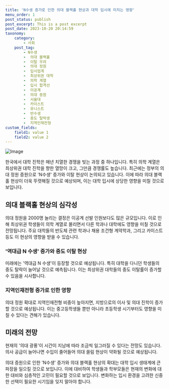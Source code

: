 ```yaml
---
title: 'N수생 증가로 인한 의대 블랙홀 현상과 대학 입시에 미치는 영향'
menu_order: 1
post_status: publish
post_excerpt: This is a post excerpt
post_date: 2023-10-20 20:14:59
taxonomy:
    category:
        - 사회
    post_tag:
        - N수생
        -  의대 블랙홀
        -  이탈 우려
        -  의대 정원
        -  입시업계
        -  최상위권 대학
        -  의학 계열
        -  입시 합격선
        -  이공계
        -  의대 증원
        -  서울대
        -  카이스트
        -  유니스트
        -  반수생
        -  중도 탈락생
        -  지역인재전형
custom_fields:
    field1: value 1
    field2: value 2
---
```


![Image](https://imgnews.pstatic.net/image/437/2024/02/06/0000378548_001_20240206165601549.jpg?type=w647)


한국에서 대학 진학은 매년 치열한 경쟁을 빚는 과정 중 하나입니다. 특히 의학 계열은 최상위권 대학 진학을 향한 열망이 크고, 그만큼 경쟁률도 높습니다. 최근에는 정부의 의대 정원 증원으로 'N수생' 증가와 이탈 현상이 논의되고 있습니다. 이에 따라 의대 블랙홀 현상이 더욱 뚜렷해질 것으로 예상되며, 이는 대학 입시에 상당한 영향을 미칠 것으로 보입니다.

## 의대 블랙홀 현상의 심각성
의대 정원을 2000명 늘리는 결정은 이공계 선발 인원보다도 많은 규모입니다. 이로 인해 최상위권 학생들이 의학 계열로 몰리면서 다른 학과나 대학에도 영향을 미칠 것으로 전망됩니다. 주요 대학들의 반도체 관련 학과나 채용 조건형 계약학과, 그리고 카이스트 등도 이 현상의 영향을 받을 수 있습니다.

### '역대급 N 수생' 증가와 중도 이탈 현상
미래에는 '역대급 N 수생'이 등장할 것으로 예상됩니다. 특히 대학을 다니던 학생들의 중도 탈락이 늘어날 것으로 예측됩니다. 이는 최상위권 대학들의 중도 이탈률이 증가할 수 있음을 시사합니다.

### 지역인재전형 증가로 인한 영향
의대 정원 확대로 지역인재전형 비중이 높아지면, 지방으로의 이사 및 의대 진학이 증가할 것으로 예상됩니다. 이는 중고등학생들 뿐만 아니라 초등학생 시기부터도 영향을 미칠 수 있다는 견해가 있습니다.

## 미래의 전망
현재의 '의대 광풍'이 시간이 지남에 따라 조금씩 일그러질 수 있다는 전망도 있습니다. 의사 공급이 늘어나면 수입이 줄어들어 의대 쏠림 현상이 약화될 것으로 예상됩니다.

의대 증원으로 인한 'N수생' 증가와 의대 블랙홀 현상의 확대는 대학 입시 생태계에 큰 파장을 일으킬 것으로 보입니다. 이에 대비하여 학생들과 학부모들은 현재의 변화에 대한 대비와 심층적인 고민이 필요할 것으로 보입니다. 변화하는 입시 환경을 고려한 신중한 선택이 필요한 시기임을 잊지 말아야 합니다.

